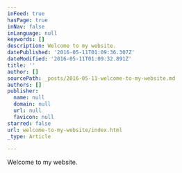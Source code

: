 ```yaml
---
inFeed: true
hasPage: true
inNav: false
inLanguage: null
keywords: []
description: Welcome to my website.
datePublished: '2016-05-11T01:09:36.307Z'
dateModified: '2016-05-11T01:09:32.891Z'
title: ''
author: []
sourcePath: _posts/2016-05-11-welcome-to-my-website.md
authors: []
publisher:
  name: null
  domain: null
  url: null
  favicon: null
starred: false
url: welcome-to-my-website/index.html
_type: Article

---
```

Welcome to my website.